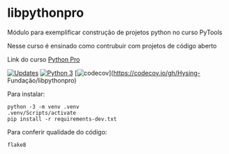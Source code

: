 # libpythonpro
Módulo para exemplificar construção de projetos python no curso PyTools

Nesse curso é ensinado como contrubuir com projetos de código aberto

Link do curso [Python Pro](https://google.com.br/)

[![Updates](https://pyup.io/repos/github/anthonysilvaa/libpythonpro/shield.svg)](https://pyup.io/repos/github/anthonysilvaa/libpythonpro/)
[![Python 3](https://pyup.io/repos/github/anthonysilvaa/libpythonpro/python-3-shield.svg)](https://pyup.io/repos/github/anthonysilvaa/libpythonpro/)
[![codecov](https://codecov.io/gh/Hysing-Fundation/libpythonpro/branch/master/graph/badge.svg?token=HXJ98D6FIE)](https://codecov.io/gh/Hysing- Fundação/libpythonpro)

Para instalar:

```console
python -3 -m venv .venv
.venv/Scripts/activate
pip install -r requirements-dev.txt

```

Para conferir qualidade do código:

```
flake8

```